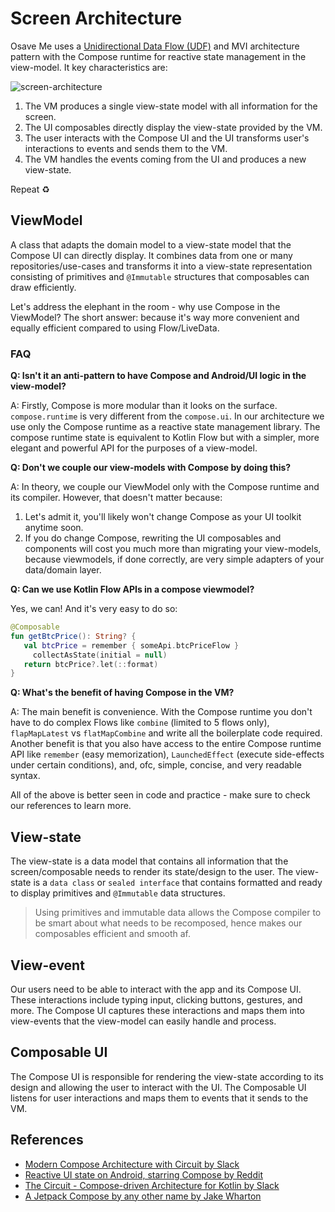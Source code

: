 # Screen Architecture

Osave Me uses a [Unidirectional Data Flow (UDF)](https://developer.android.com/topic/architecture#unidirectional-data-flow) and MVI architecture pattern with the Compose runtime for reactive state management in the view-model.
It key characteristics are:

![screen-architecture](../assets/screen-vm.svg)

1. The VM produces a single view-state model with all information for the screen.
2. The UI composables directly display the view-state provided by the VM.
3. The user interacts with the Compose UI and the UI transforms user's interactions to events and sends them to the VM.
4. The VM handles the events coming from the UI and produces a new view-state.

Repeat ♻️

## ViewModel

A class that adapts the domain model to a view-state model that the Compose UI can directly display. It combines data from one or many repositories/use-cases and transforms it into a view-state representation consisting of primitives and `@Immutable` structures that composables can draw efficiently.

Let's address the elephant in the room - why use Compose in the ViewModel? The short answer: because it's way more convenient and equally efficient compared to using Flow/LiveData.

### FAQ

**Q: Isn't it an anti-pattern to have Compose and Android/UI logic in the view-model?**

A: Firstly, Compose is more modular than it looks on the surface. `compose.runtime` is very different from the `compose.ui`. In our architecture we use only the Compose runtime as a reactive state management library. The compose runtime state is equivalent to Kotlin Flow but with a simpler, more elegant and powerful API for the purposes of a view-model.

**Q: Don't we couple our view-models with Compose by doing this?**

A: In theory, we couple our ViewModel only with the Compose runtime and its compiler. However, that doesn't matter because:

1. Let's admit it, you'll likely won't change Compose as your UI toolkit anytime soon.
2. If you do change Compose, rewriting the UI composables and components will cost you much more than migrating your view-models, because viewmodels, if done correctly, are very simple adapters of your data/domain layer.

**Q: Can we use Kotlin Flow APIs in a compose viewmodel?**

Yes, we can! And it's very easy to do so:
```kotlin
@Composable
fun getBtcPrice(): String? {
   val btcPrice = remember { someApi.btcPriceFlow }
     collectAsState(initial = null)
   return btcPrice?.let(::format)
}
```

**Q: What's the benefit of having Compose in the VM?**

A: The main benefit is convenience. With the Compose runtime you don't have to do complex Flows like `combine` (limited to 5 flows only), `flapMapLatest` vs `flatMapCombine` and write all the boilerplate code required. Another benefit is that you also have access to the entire Compose runtime API like `remember` (easy memorization), `LaunchedEffect` (execute side-effects under certain conditions), and, ofc, simple, concise, and very readable syntax.

All of the above is better seen in code and practice - make sure to check our references to learn more.

## View-state

The view-state is a data model that contains all information that the screen/composable needs to render its state/design to the user. The view-state is a `data class` or `sealed interface` that contains formatted and ready to display primitives and `@Immutable` data structures.

> Using primitives and immutable data allows the Compose compiler to be smart about what needs to be recomposed, hence makes our composables efficient and smooth af.

## View-event

Our users need to be able to interact with the app and its Compose UI. These interactions include typing input, clicking buttons, gestures, and more. The Compose UI captures these interactions and maps them into view-events that the view-model can easily handle and process.

## Composable UI

The Compose UI is responsible for rendering the view-state according to its design and allowing the user to interact with the UI. The Composable UI listens for user interactions and maps them to events that it sends to the VM.

## References

- [Modern Compose Architecture with Circuit by Slack](https://youtu.be/ZIr_uuN8FEw?si=sulxyqta5dZn-L11)
- [Reactive UI state on Android, starring Compose by Reddit](https://www.reddit.com/r/RedditEng/s/WhIYLJUzNR)
- [The Circuit - Compose-driven Architecture for Kotlin by Slack](https://youtu.be/bMJocp969Bo?si=ab9UrAW1HSwm5sGV)
- [A Jetpack Compose by any other name by Jake Wharton](https://jakewharton.com/a-jetpack-compose-by-any-other-name)

